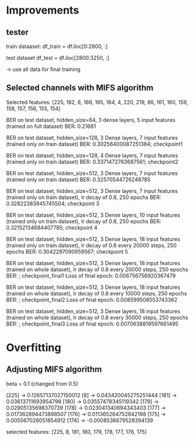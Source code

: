 # Improvements

## tester
train dataaset: 
df_train = df.iloc[0:2800, :]

test dataset
df_test = df.iloc[2800:3250, :]

-> use all data for final training

## Selected channels with MIFS algorithm
Selected features:  [225, 182, 8, 166, 165, 164, 4, 220, 219, 86, 161, 160, 159, 158, 157, 156, 155, 154]

BER on test dataset, hidden_size=64, 3 dense layers, 5 input features (trained on full dataset)
BER: 0.21681

BER on test dataset, hidden_size=128, 3 Dense layers, 7 input features (trained only on train dataset)
BER: 0.30256400087251384; checkpoint1

BER on test dataset, hidden_size=128, 4 Dense layers, 7 input features (trained only on train dataset)
BER: 0.3371472763687561; checkpoint2

BER on test dataset, hidden_size=512, 3 Dense layers, 7 input features (trained only on train dataset)
BER:  0.32570544726248785

BER on test dataset, hidden_size=512, 3 Dense layers, 7 input features (trained only on train dataset), lr decay of 0.8, 250 epochs
BER:  0.32822383945745504; checkpoint 3

BER on test dataset, hidden_size=512, 3 Dense layers, 10 input features (trained only on train dataset), lr decay of 0.8, 250 epochs
BER:  0.32152134684407785; checkpoint 4

BER on test dataset, hidden_size=512, 3 Dense layers, 18 input features (trained only on train dataset), lr decay of 0.8 every 20000 steps, 250 epochs
BER:  0.3042297090959567; checkpoint 5

BER on test dataset, hidden_size=512, 3 Dense layers, 18 input features (trained on whole dataset), lr decay of 0.8 every 20000 steps, 250 epochs
BER:  ; checkpoint_final1 
Loss of final epoch: 0.006756756920367479

BER on test dataset, hidden_size=512, 3 Dense layers, 18 input features (trained on whole dataset), lr decay of 0.8 every 10000 steps, 250 epochs
BER:  ; checkpoint_final2 
Loss of final epoch: 0.008599508553743362

BER on test dataset, hidden_size=512, 3 Dense layers, 18 input features (trained on whole dataset), lr decay of 0.8 every 30000 steps, 250 epochs
BER:  ; checkpoint_final3
Loss of final epoch: 0.0070638819597661495

# Overfitting
## Adjusting MIFS algorithm
beta = 0.1 (changed from 0.5)

[225] -> 0.12657137027150012
[8] -> 0.043420045275251444
[181] -> 0.03613711693954798
[180] -> 0.03557478345119342
[179] -> 0.02905135698370739
[178] -> 0.023041340694343403
[177] -> 0.017362894473898507
[176] -> 0.011365264752842198
[175] -> 0.005567026051854912
[174] -> -0.0008536679528394139

selected features: [225, 8, 181, 180, 179, 178, 177, 176, 175]